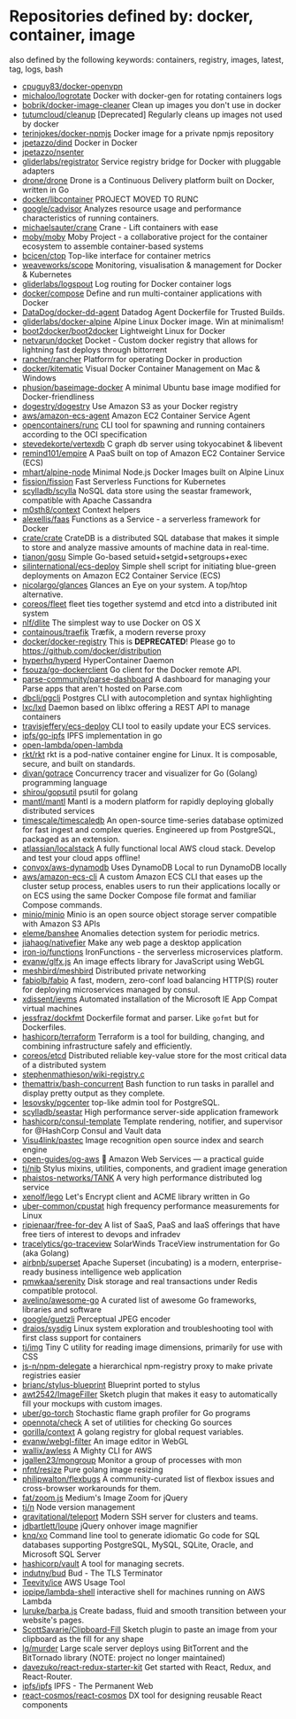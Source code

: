 # Repositories defined by: docker, container, image

also defined by the following keywords: containers, registry, images, latest, tag, logs, bash

- [cpuguy83/docker-openvpn](https://github.com/cpuguy83/docker-openvpn)
- [michaloo/logrotate](https://github.com/michaloo/logrotate)
  Docker with docker-gen for rotating containers logs
- [bobrik/docker-image-cleaner](https://github.com/bobrik/docker-image-cleaner)
  Clean up images you don't use in docker
- [tutumcloud/cleanup](https://github.com/tutumcloud/cleanup)
  [Deprecated] Regularly cleans up images not used by docker
- [terinjokes/docker-npmjs](https://github.com/terinjokes/docker-npmjs)
  Docker image for a private npmjs repository
- [jpetazzo/dind](https://github.com/jpetazzo/dind)
  Docker in Docker
- [jpetazzo/nsenter](https://github.com/jpetazzo/nsenter)
- [gliderlabs/registrator](https://github.com/gliderlabs/registrator)
  Service registry bridge for Docker with pluggable adapters
- [drone/drone](https://github.com/drone/drone)
  Drone is a Continuous Delivery platform built on Docker, written in Go
- [docker/libcontainer](https://github.com/docker/libcontainer)
  PROJECT MOVED TO RUNC
- [google/cadvisor](https://github.com/google/cadvisor)
  Analyzes resource usage and performance characteristics of running containers.
- [michaelsauter/crane](https://github.com/michaelsauter/crane)
  Crane - Lift containers with ease
- [moby/moby](https://github.com/moby/moby)
  Moby Project - a collaborative project for the container ecosystem to assemble container-based systems
- [bcicen/ctop](https://github.com/bcicen/ctop)
  Top-like interface for container metrics
- [weaveworks/scope](https://github.com/weaveworks/scope)
  Monitoring, visualisation & management for Docker & Kubernetes
- [gliderlabs/logspout](https://github.com/gliderlabs/logspout)
  Log routing for Docker container logs
- [docker/compose](https://github.com/docker/compose)
  Define and run multi-container applications with Docker
- [DataDog/docker-dd-agent](https://github.com/DataDog/docker-dd-agent)
  Datadog Agent Dockerfile for Trusted Builds.
- [gliderlabs/docker-alpine](https://github.com/gliderlabs/docker-alpine)
  Alpine Linux Docker image. Win at minimalism!
- [boot2docker/boot2docker](https://github.com/boot2docker/boot2docker)
  Lightweight Linux for Docker
- [netvarun/docket](https://github.com/netvarun/docket)
  Docket - Custom docker registry that allows for lightning fast deploys through bittorrent
- [rancher/rancher](https://github.com/rancher/rancher)
  Platform for operating Docker in production
- [docker/kitematic](https://github.com/docker/kitematic)
  Visual Docker Container Management on Mac & Windows
- [phusion/baseimage-docker](https://github.com/phusion/baseimage-docker)
  A minimal Ubuntu base image modified for Docker-friendliness
- [dogestry/dogestry](https://github.com/dogestry/dogestry)
  Use Amazon S3 as your Docker registry
- [aws/amazon-ecs-agent](https://github.com/aws/amazon-ecs-agent)
  Amazon EC2 Container Service Agent
- [opencontainers/runc](https://github.com/opencontainers/runc)
  CLI tool for spawning and running containers according to the OCI specification
- [stevedekorte/vertexdb](https://github.com/stevedekorte/vertexdb)
  C graph db server using tokyocabinet & libevent
- [remind101/empire](https://github.com/remind101/empire)
  A PaaS built on top of Amazon EC2 Container Service (ECS)
- [mhart/alpine-node](https://github.com/mhart/alpine-node)
  Minimal Node.js Docker Images built on Alpine Linux
- [fission/fission](https://github.com/fission/fission)
  Fast Serverless Functions for Kubernetes
- [scylladb/scylla](https://github.com/scylladb/scylla)
  NoSQL data store using the seastar framework, compatible with Apache Cassandra
- [m0sth8/context](https://github.com/m0sth8/context)
  Context helpers
- [alexellis/faas](https://github.com/alexellis/faas)
  Functions as a Service - a serverless framework for Docker
- [crate/crate](https://github.com/crate/crate)
  CrateDB is a distributed SQL database that makes it simple to store and analyze massive amounts of machine data in real-time.
- [tianon/gosu](https://github.com/tianon/gosu)
  Simple Go-based setuid+setgid+setgroups+exec
- [silinternational/ecs-deploy](https://github.com/silinternational/ecs-deploy)
  Simple shell script for initiating blue-green deployments on Amazon EC2 Container Service (ECS)
- [nicolargo/glances](https://github.com/nicolargo/glances)
  Glances an Eye on your system. A top/htop alternative.
- [coreos/fleet](https://github.com/coreos/fleet)
  fleet ties together systemd and etcd into a distributed init system
- [nlf/dlite](https://github.com/nlf/dlite)
  The simplest way to use Docker on OS X
- [containous/traefik](https://github.com/containous/traefik)
  Træfik, a modern reverse proxy
- [docker/docker-registry](https://github.com/docker/docker-registry)
  This is **DEPRECATED**! Please go to https://github.com/docker/distribution
- [hyperhq/hyperd](https://github.com/hyperhq/hyperd)
  HyperContainer Daemon
- [fsouza/go-dockerclient](https://github.com/fsouza/go-dockerclient)
  Go client for the Docker remote API.
- [parse-community/parse-dashboard](https://github.com/parse-community/parse-dashboard)
  A dashboard for managing your Parse apps that aren't hosted on Parse.com
- [dbcli/pgcli](https://github.com/dbcli/pgcli)
  Postgres CLI with autocompletion and syntax highlighting
- [lxc/lxd](https://github.com/lxc/lxd)
  Daemon based on liblxc offering a REST API to manage containers
- [travisjeffery/ecs-deploy](https://github.com/travisjeffery/ecs-deploy)
  CLI tool to easily update your ECS services.
- [ipfs/go-ipfs](https://github.com/ipfs/go-ipfs)
  IPFS implementation in go
- [open-lambda/open-lambda](https://github.com/open-lambda/open-lambda)
- [rkt/rkt](https://github.com/rkt/rkt)
  rkt is a pod-native container engine for Linux. It is composable, secure, and built on standards.
- [divan/gotrace](https://github.com/divan/gotrace)
  Concurrency tracer and visualizer for Go (Golang) programming language
- [shirou/gopsutil](https://github.com/shirou/gopsutil)
  psutil for golang
- [mantl/mantl](https://github.com/mantl/mantl)
  Mantl is a modern platform for rapidly deploying globally distributed services
- [timescale/timescaledb](https://github.com/timescale/timescaledb)
  An open-source time-series database optimized for fast ingest and complex queries.  Engineered up from PostgreSQL, packaged as an extension.
- [atlassian/localstack](https://github.com/atlassian/localstack)
  A fully functional local AWS cloud stack. Develop and test your cloud apps offline!
- [convox/aws-dynamodb](https://github.com/convox/aws-dynamodb)
  Uses DynamoDB Local to run DynamoDB locally
- [aws/amazon-ecs-cli](https://github.com/aws/amazon-ecs-cli)
  A custom Amazon ECS CLI that eases up the cluster setup process, enables users to run their applications locally or on ECS using the same Docker Compose file format and familiar Compose commands. 
- [minio/minio](https://github.com/minio/minio)
  Minio is an open source object storage server compatible with Amazon S3 APIs
- [eleme/banshee](https://github.com/eleme/banshee)
  Anomalies detection system for periodic metrics.
- [jiahaog/nativefier](https://github.com/jiahaog/nativefier)
  Make any web page a desktop application
- [iron-io/functions](https://github.com/iron-io/functions)
  IronFunctions - the serverless microservices platform. 
- [evanw/glfx.js](https://github.com/evanw/glfx.js)
  An image effects library for JavaScript using WebGL
- [meshbird/meshbird](https://github.com/meshbird/meshbird)
  Distributed private networking
- [fabiolb/fabio](https://github.com/fabiolb/fabio)
  A fast, modern, zero-conf load balancing HTTP(S) router for deploying microservices managed by consul.
- [xdissent/ievms](https://github.com/xdissent/ievms)
  Automated installation of the Microsoft IE App Compat virtual machines
- [jessfraz/dockfmt](https://github.com/jessfraz/dockfmt)
  Dockerfile format and parser. Like `gofmt` but for Dockerfiles.
- [hashicorp/terraform](https://github.com/hashicorp/terraform)
  Terraform is a tool for building, changing, and combining infrastructure safely and efficiently.
- [coreos/etcd](https://github.com/coreos/etcd)
  Distributed reliable key-value store for the most critical data of a distributed system
- [stephenmathieson/wiki-registry.c](https://github.com/stephenmathieson/wiki-registry.c)
- [themattrix/bash-concurrent](https://github.com/themattrix/bash-concurrent)
  Bash function to run tasks in parallel and display pretty output as they complete.
- [lesovsky/pgcenter](https://github.com/lesovsky/pgcenter)
  top-like admin tool for PostgreSQL.
- [scylladb/seastar](https://github.com/scylladb/seastar)
  High performance server-side application framework
- [hashicorp/consul-template](https://github.com/hashicorp/consul-template)
  Template rendering, notifier, and supervisor for @HashCorp Consul and Vault data
- [Visu4link/pastec](https://github.com/Visu4link/pastec)
  Image recognition open source index and search engine
- [open-guides/og-aws](https://github.com/open-guides/og-aws)
  📙 Amazon Web Services — a practical guide
- [tj/nib](https://github.com/tj/nib)
  Stylus mixins, utilities, components, and gradient image generation
- [phaistos-networks/TANK](https://github.com/phaistos-networks/TANK)
  A very high performance distributed log service
- [xenolf/lego](https://github.com/xenolf/lego)
  Let's Encrypt client and ACME library written in Go
- [uber-common/cpustat](https://github.com/uber-common/cpustat)
  high frequency performance measurements for Linux
- [ripienaar/free-for-dev](https://github.com/ripienaar/free-for-dev)
  A list of SaaS, PaaS and IaaS offerings that have free tiers of interest to devops and infradev
- [tracelytics/go-traceview](https://github.com/tracelytics/go-traceview)
  SolarWinds TraceView instrumentation for Go (aka Golang)
- [airbnb/superset](https://github.com/airbnb/superset)
  Apache Superset (incubating) is a modern, enterprise-ready business intelligence web application
- [pmwkaa/serenity](https://github.com/pmwkaa/serenity)
  Disk storage and real transactions under Redis compatible protocol.
- [avelino/awesome-go](https://github.com/avelino/awesome-go)
  A curated list of awesome Go frameworks, libraries and software
- [google/guetzli](https://github.com/google/guetzli)
  Perceptual JPEG encoder
- [draios/sysdig](https://github.com/draios/sysdig)
  Linux system exploration and troubleshooting tool with first class support for containers
- [tj/img](https://github.com/tj/img)
  Tiny C utility for reading image dimensions, primarily for use with CSS
- [js-n/npm-delegate](https://github.com/js-n/npm-delegate)
  a hierarchical npm-registry proxy to make private registries easier
- [brianc/stylus-blueprint](https://github.com/brianc/stylus-blueprint)
  Blueprint ported to stylus
- [awt2542/ImageFiller](https://github.com/awt2542/ImageFiller)
  Sketch plugin that makes it easy to automatically fill your mockups with custom images.
- [uber/go-torch](https://github.com/uber/go-torch)
  Stochastic flame graph profiler for Go programs
- [opennota/check](https://github.com/opennota/check)
  A set of utilities for checking Go sources
- [gorilla/context](https://github.com/gorilla/context)
  A golang registry for global request variables.
- [evanw/webgl-filter](https://github.com/evanw/webgl-filter)
  An image editor in WebGL
- [wallix/awless](https://github.com/wallix/awless)
  A Mighty CLI for AWS
- [jgallen23/mongroup](https://github.com/jgallen23/mongroup)
  Monitor a group of processes with mon
- [nfnt/resize](https://github.com/nfnt/resize)
  Pure golang image resizing 
- [philipwalton/flexbugs](https://github.com/philipwalton/flexbugs)
  A community-curated list of flexbox issues and cross-browser workarounds for them.
- [fat/zoom.js](https://github.com/fat/zoom.js)
  Medium's Image Zoom for jQuery
- [tj/n](https://github.com/tj/n)
  Node version management
- [gravitational/teleport](https://github.com/gravitational/teleport)
  Modern SSH server for clusters and teams.
- [jdbartlett/loupe](https://github.com/jdbartlett/loupe)
  jQuery onhover image magnifier
- [knq/xo](https://github.com/knq/xo)
  Command line tool to generate idiomatic Go code for SQL databases supporting PostgreSQL, MySQL, SQLite, Oracle, and Microsoft SQL Server
- [hashicorp/vault](https://github.com/hashicorp/vault)
  A tool for managing secrets.
- [indutny/bud](https://github.com/indutny/bud)
  Bud - The TLS Terminator
- [Teevity/ice](https://github.com/Teevity/ice)
  AWS Usage Tool
- [iopipe/lambda-shell](https://github.com/iopipe/lambda-shell)
  interactive shell for machines running on AWS Lambda
- [luruke/barba.js](https://github.com/luruke/barba.js)
  Create badass, fluid and smooth transition between your website's pages.
- [ScottSavarie/Clipboard-Fill](https://github.com/ScottSavarie/Clipboard-Fill)
  Sketch plugin to paste an image from your clipboard as the fill for any shape
- [lg/murder](https://github.com/lg/murder)
  Large scale server deploys using BitTorrent and the BitTornado library (NOTE: project no longer maintained)
- [davezuko/react-redux-starter-kit](https://github.com/davezuko/react-redux-starter-kit)
  Get started with React, Redux, and React-Router.
- [ipfs/ipfs](https://github.com/ipfs/ipfs)
  IPFS - The Permanent Web
- [react-cosmos/react-cosmos](https://github.com/react-cosmos/react-cosmos)
  DX tool for designing reusable React components
